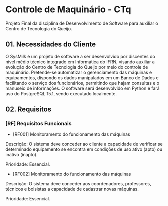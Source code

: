 # Controle de Maquinário - CTq
Projeto Final da disciplina de Desenvolvimento de Software para auxiliar o Centro de Tecnologia do Queijo.


## 01. Necessidades do Cliente

O SysMilk é um projeto de software a ser desenvolvido por discentes do nível médio técnico integrado em Informática do IFRN, visando auxiliar a evolução do Centro de Tecnologia do Queijo por meio do controle de maquinário. Pretende-se automatizar o gerenciamento das máquinas e equipamentos, dispondo os dados manipulados em um Banco de Dados e facilitando o serviço dos funcionários, permitindo que hajam consultas e o manuseio de informações. O software será desenvolvido em Python e fará uso do PostgreSQL 15.1, sendo executado localmente.


## 02. Requisitos

### [RF] Requisitos Funcionais

* [RF001] Monitoramento do funcionamento das máquinas

Descrição: O sistema deve conceder ao cliente a capacidade de verificar se determinado equipamento se encontra em condições de uso ativo (apto) ou inativo (inapto).

Prioridade: Essencial.


* [RF002] Monitoramento do funcionamento das máquinas

Descrição: O sistema deve conceder aos coordenadores, professores, técnicos e bolsistas a capacidade de cadastrar novas máquinas.

Prioridade: Essencial.
